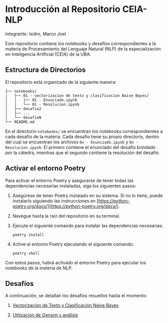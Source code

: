 # Introducción al Repositorio CEIA-NLP

Integrante: Isidro, Marco Joel

Este repositorio contiene los notebooks y desafíos correspondientes a la materia de Procesamiento del Lenguaje Natural (NLP) de la especialización en Inteligencia Artificial (CEIA) de la UBA.

## Estructura de Directorios

El repositorio está organizado de la siguiente manera:

```
├── notebooks/
│   ├── 01 - vectorizacion de texto y clasificacion Naive Bayes/
│   │   ├── 01 - Enunciado.ipynb
│   │   └── 01 - Resolucion.ipynb
│   ├── desafio2
│   ├── ...
│   └── desafioN
└── README.md
```

En el directorio `notebooks/` se encuentran los notebooks correspondientes a cada desafío de la materia. Cada desafío tiene su propio directorio, dentro del cual se encuentran los archivos `0x - Enunciado.ipynb` y `0x - Resolucion.ipynb`. El primero contiene el enunciado del desafío brindado por la cátedra, mientras que el segundo contiene la resolución del desafío.

## Activar el entorno Poetry

Para activar el entorno Poetry y asegurarse de tener todas las dependencias necesarias instaladas, siga los siguientes pasos:

1. Asegúrese de tener Poetry instalado en su sistema. Si no lo tiene, puede instalarlo siguiendo las instrucciones en [https://python-poetry.org/docs/](https://python-poetry.org/docs/).

2. Navegue hasta la raíz del repositorio en su terminal.

3. Ejecute el siguiente comando para instalar las dependencias necesarias:
    
    ```poetry install```

4. Active el entorno Poetry ejecutando el siguiente comando:

    ```poetry shell```

Con estos pasos, habrá activado el entorno Poetry para ejecutar los notebooks de la materia de NLP.

## Desafíos

A continuación, se detallan los desafíos resueltos hasta el momento:

1. [Vectorización de Texto y Clasificación Naive Bayes](notebooks/01%20-%20vectorizacion%20de%20texto%20y%20clasificacion%20Naive%20Bayes/01%20-%20Resolucion.ipynb)

2. [Utilización de Gensim y análisis](notebooks/02%20-%20Custom%20embeddings%20con%20Gensim/02%20-%20Resolucion.ipynb)
